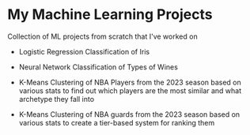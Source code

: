 # My Machine Learning Projects
Collection of ML projects from scratch that I've worked on

* Logistic Regression Classification of Iris
  
* Neural Network Classification of Types of Wines

* K-Means Clustering of NBA Players from the 2023 season based on various stats to find out which players are the most similar and what archetype they fall into

* K-Means Clustering of NBA guards from the 2023 season based on various stats to create a tier-based system for ranking them
